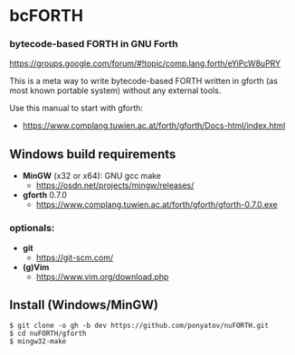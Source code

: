 # bcFORTH
### bytecode-based FORTH in GNU Forth

https://groups.google.com/forum/#!topic/comp.lang.forth/eYiPcW8uPRY

This is a meta way to write bytecode-based FORTH
written in gforth (as most known portable system) without any external tools.

Use this manual to start with gforth:
* https://www.complang.tuwien.ac.at/forth/gforth/Docs-html/index.html

## Windows build requirements

- **MinGW** (x32 or x64): GNU gcc make
  * https://osdn.net/projects/mingw/releases/
- **gforth** 0.7.0
  * https://www.complang.tuwien.ac.at/forth/gforth/gforth-0.7.0.exe

### optionals:

- **git**
  * https://git-scm.com/
- **(g)Vim**
  * https://www.vim.org/download.php

## Install (Windows/MinGW)

```
$ git clone -o gh -b dev https://github.com/ponyatov/nuFORTH.git
$ cd nuFORTH/gforth
$ mingw32-make
```

